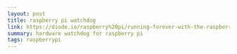 ```yaml
---
layout: post
title: raspberry pi watchdog
link: https://diode.io/raspberry%20pi/running-forever-with-the-raspberry-pi-hardware-watchdog-20202/
summary: hardware watchdog for raspberry pi
tags: raspberrypi
---
```


